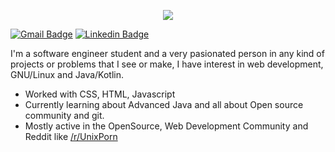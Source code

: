 <p align="center">
  <img src="https://i.imgur.com/cokKOsO.jpg"/>
</p>

[![Gmail Badge](https://img.shields.io/badge/-serranoie99@gmail.com-c14438?style=for-the-badge&logo=Gmail&logoColor=white&link=mailto:serranoie99@gmail.com)](mailto:serranoie99@gmail.com ) [![Linkedin Badge](https://img.shields.io/badge/-serranoie-blue?style=for-the-badge&logo=Linkedin&logoColor=white&link=https://www.linkedin.com/in/serranoie/)](https://www.linkedin.com/in/serranoie/)

I'm a software engineer student and a very pasionated person in any kind of projects or problems that I see or make, I have interest in web development, GNU/Linux and Java/Kotlin.

-  Worked with CSS, HTML, Javascript 
-  Currently learning about Advanced Java and all about Open source community and git.
-  Mostly active in the OpenSource, Web Development Community and Reddit like [/r/UnixPorn](http://reddit.com/r/Unixporn)

